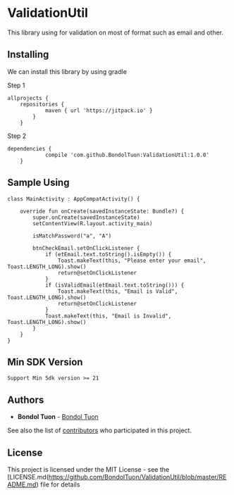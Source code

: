 # ValidationUtil
This library using for validation on most of format such as email and other.

## Installing

We can install this library by using gradle

Step 1

```
allprojects {
	repositories {
			maven { url 'https://jitpack.io' }
		}
	}
```

Step 2

```
dependencies {
	        compile 'com.github.BondolTuon:ValidationUtil:1.0.0'
	}
```

## Sample Using

```
class MainActivity : AppCompatActivity() {

    override fun onCreate(savedInstanceState: Bundle?) {
        super.onCreate(savedInstanceState)
        setContentView(R.layout.activity_main)

        isMatchPassword("a", "A")

        btnCheckEmail.setOnClickListener {
            if (etEmail.text.toString().isEmpty()) {
                Toast.makeText(this, "Please enter your email", Toast.LENGTH_LONG).show()
                return@setOnClickListener
            }
            if (isValidEmail(etEmail.text.toString())) {
                Toast.makeText(this, "Email is Valid", Toast.LENGTH_LONG).show()
                return@setOnClickListener
            }
            Toast.makeText(this, "Email is Invalid", Toast.LENGTH_LONG).show()
        }
    }
}

```

## Min SDK Version

```
Support Min Sdk version >= 21

```

## Authors

* **Bondol Tuon** - [Bondol Tuon](https://github.com/BondolTuon)

See also the list of [contributors](https://github.com/BondolTuon/ValidationUtil/graphs/contributors) who participated in this project.

## License

This project is licensed under the MIT License - see the [LICENSE.md(https://github.com/BondolTuon/ValidationUtil/blob/master/README.md) file for details
